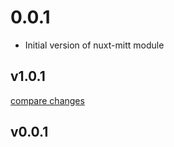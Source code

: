 # 0.0.1
- Initial version of nuxt-mitt module
## v1.0.1

[compare changes](https://github.com/gianlucazicca/nuxt-mitter/compare/v0.0.1...v1.0.1)

## v0.0.1

